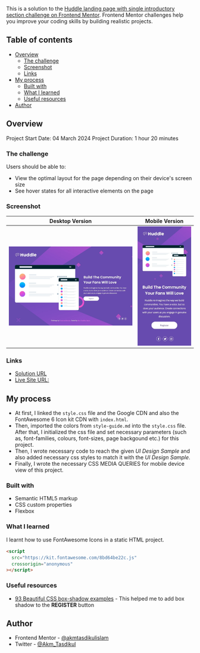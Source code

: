 This is a solution to the [Huddle landing page with single introductory section challenge on Frontend Mentor](https://www.frontendmentor.io/challenges/huddle-landing-page-with-a-single-introductory-section-B_2Wvxgi0). Frontend Mentor challenges help you improve your coding skills by building realistic projects.

## Table of contents

- [Overview](#overview)
  - [The challenge](#the-challenge)
  - [Screenshot](#screenshot)
  - [Links](#links)
- [My process](#my-process)
  - [Built with](#built-with)
  - [What I learned](#what-i-learned)
  - [Useful resources](#useful-resources)
- [Author](#author)

## Overview

Project Start Date: 04 March 2024
Project Duration: 1 hour 20 minutes

### The challenge

Users should be able to:

- View the optimal layout for the page depending on their device's screen size
- See hover states for all interactive elements on the page

### Screenshot

| Desktop Version                         | Mobile Version                         |
| --------------------------------------- | -------------------------------------- |
| ![](./screenshots/desktop-version.jpeg) | ![](./screenshots/mobile-version.jpeg) |

### Links

- [Solution URL](https://github.com/akmtasdikulislam/huddle-landing-page-with-single-introductory-section)
- [Live Site URL:](https://akmtasdikulislam.github.io/huddle-landing-page-with-single-introductory-section/)

## My process

- At first, I linked the `style.css` file and the Google CDN and also the FontAwesome 6 Icon kit CDN with `index.html`.
- Then, imported the colors from `style-guide.md` into the `style.css` file. After that, I initialized the css file and set necessary parameters (such as, font-families, colours, font-sizes, page backgound etc.) for this project.
- Then, I wrote necessary code to reach the given _UI Design Sample_ and also added necessary css styles to match it with the _UI Design Sample_.
- Finally, I wrote the necessary CSS MEDIA QUERIES for mobile device view of this project.

### Built with

- Semantic HTML5 markup
- CSS custom properties
- Flexbox

### What I learned

I learnt how to use FontAwesome Icons in a static HTML project.

```html
<script
  src="https://kit.fontawesome.com/8bd64be22c.js"
  crossorigin="anonymous"
></script>
```

### Useful resources

- [93 Beautiful CSS box-shadow examples](https://getcssscan.com/css-box-shadow-examples) - This helped me to add box shadow to the **REGISTER** button

## Author

- Frontend Mentor - [@akmtasdikulislam](https://www.frontendmentor.io/profile/akmtasdikulislam)
- Twitter - [@Akm_Tasdikul](https://www.twitter.com/Akm_Tasdikul)
